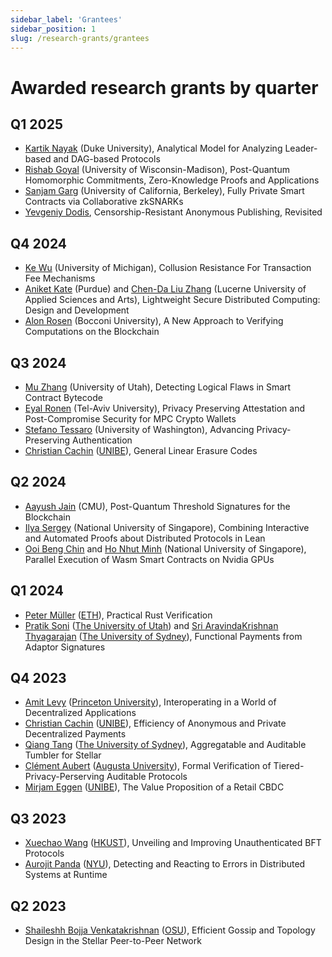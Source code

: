 ```yaml
---
sidebar_label: 'Grantees'
sidebar_position: 1
slug: /research-grants/grantees
---
```


# Awarded research grants by quarter

## Q1 2025
* [Kartik Nayak](https://users.cs.duke.edu/~kartik/) (Duke University), Analytical Model for Analyzing Leader-based and DAG-based Protocols
* [Rishab Goyal](https://pages.cs.wisc.edu/~rishab/) (University of Wisconsin-Madison), Post-Quantum Homomorphic Commitments, Zero-Knowledge Proofs and Applications
* [Sanjam Garg](https://people.eecs.berkeley.edu/~sanjamg/) (University of California, Berkeley), Fully Private Smart Contracts via Collaborative zkSNARKs
* [Yevgeniy Dodis](https://cs.nyu.edu/~dodis/), Censorship-Resistant Anonymous Publishing, Revisited

## Q4 2024
* [Ke Wu](https://kewucs.com/) (University of Michigan), Collusion Resistance For Transaction Fee Mechanisms
* [Aniket Kate](https://www.cs.purdue.edu/homes/akate/) (Purdue) and [Chen-Da Liu Zhang](https://sites.google.com/view/chendaliu) (Lucerne University of Applied Sciences and Arts), Lightweight Secure Distributed Computing: Design and Development
* [Alon Rosen](https://faculty.unibocconi.eu/alonrosen/) (Bocconi University), A New Approach to Verifying Computations on the Blockchain

## Q3 2024
* [Mu Zhang](https://sites.google.com/site/muzhang82/) (University of Utah), Detecting Logical Flaws in Smart Contract Bytecode
* [Eyal Ronen](https://eyalro.net/) (Tel-Aviv University), Privacy Preserving Attestation and Post-Compromise Security for MPC Crypto Wallets
* [Stefano Tessaro](https://homes.cs.washington.edu/~tessaro/) (University of Washington), Advancing Privacy-Preserving Authentication
* [Christian Cachin](https://crypto.unibe.ch/cc/) ([UNIBE](https://www.unibe.ch/)), General Linear Erasure Codes

## Q2 2024

* [Aayush Jain](https://sites.google.com/view/aayushjain/home) (CMU), Post-Quantum Threshold Signatures for the Blockchain
* [Ilya Sergey](https://ilyasergey.net/) (National University of Singapore), Combining Interactive and Automated Proofs about Distributed Protocols in Lean
* [Ooi Beng Chin](https://www.comp.nus.edu.sg/~ooibc/) and [Ho Nhut Minh](https://www.comp.nus.edu.sg/~minhhn/) (National University of Singapore), Parallel Execution of Wasm Smart Contracts on Nvidia GPUs

## Q1 2024
* [Peter Müller](https://www.pm.inf.ethz.ch/people/personal/pmueller-pers.html) ([ETH](https://ethz.ch/en.html)), Practical Rust Verification
* [Pratik Soni](https://users.cs.utah.edu/~psoni/) ([The University of Utah](https://www.cs.utah.edu/)) and [Sri AravindaKrishnan Thyagarajan](https://sites.google.com/view/sak-thyagarajan) ([The University of Sydney](https://www.sydney.edu.au/)), Functional Payments from Adaptor Signatures

## Q4 2023
* [Amit Levy](https://www.amitlevy.com/) ([Princeton University](https://www.princeton.edu/)), Interoperating in a World of Decentralized Applications
* [Christian Cachin](https://crypto.unibe.ch/cc/) ([UNIBE](https://www.unibe.ch/)), Efficiency of Anonymous and Private Decentralized Payments
* [Qiang Tang](https://alkistang.github.io/) ([The University of Sydney](https://www.sydney.edu.au/)), Aggregatable and Auditable Tumbler for Stellar
* [Clément Aubert](https://spots.augusta.edu/caubert/) ([Augusta University](https://www.augusta.edu/)), Formal Verification of Tiered-Privacy-Perserving Auditable Protocols
* [Mirjam Eggen](https://www.ziv.unibe.ch/about_us/personen/personen_abt_eggen/eggen_mirjam/index_eng.html) ([UNIBE](https://www.unibe.ch/)), The Value Proposition of a Retail CBDC

## Q3 2023
* [Xuechao Wang](https://xuechao2.github.io/) ([HKUST](https://www.hkust-gz.edu.cn/)), Unveiling and Improving Unauthenticated BFT Protocols
* [Aurojit Panda](https://cs.nyu.edu/~apanda/) ([NYU](https://www.nyu.edu)), Detecting and Reacting to Errors in Distributed Systems at Runtime

## Q2 2023
* [Shaileshh Bojja Venkatakrishnan](https://sites.google.com/site/shaileshhbv/) ([OSU](https://engineering.osu.edu/)), Efficient Gossip and Topology Design in the Stellar Peer-to-Peer Network
